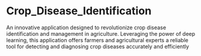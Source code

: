 # Crop_Disease_Identification
An innovative application designed to revolutionize crop disease identification and management in agriculture. Leveraging the power of deep learning, this application offers farmers and agricultural experts a reliable tool for detecting and diagnosing crop diseases accurately and efficiently
